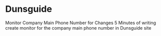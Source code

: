 # Dunsguide
Monitor Company Main Phone Number for Changes
5 Minutes of writing create monitor for the company main phone number in Dunsguide site
